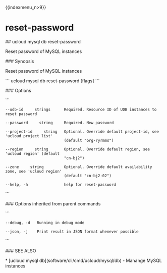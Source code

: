 {{indexmenu_n>9}}

# reset-password

\#\# ucloud mysql db reset-password

Reset password of MySQL instances

\#\#\# Synopsis

Reset password of MySQL instances

\`\`\` ucloud mysql db reset-password \[flags\] \`\`\`

\#\#\# Options

\`\`\`

``` 
--udb-id     strings      Required. Resource ID of UDB instances to reset password 
```

``` 
--password     string     Required. New password 
```

``` 
--project-id     string   Optional. Override default project-id, see 'ucloud project list'
                          (default "org-ryrmms") 
```

``` 
--region     string       Optional. Override default region, see 'ucloud region' (default
                          "cn-bj2") 
```

``` 
--zone     string         Optional. Override default availability zone, see 'ucloud region'
                          (default "cn-bj2-02") 
```

``` 
--help, -h                help for reset-password 
```

\`\`\`

\#\#\# Options inherited from parent commands

\`\`\`

``` 
--debug, -d   Running in debug mode 
```

``` 
--json, -j    Print result in JSON format whenever possible 
```

\`\`\`

\#\#\# SEE ALSO

\* \[ucloud mysql db\](software/cli/cmd/ucloud/mysql/db) - Manange MySQL
instances
